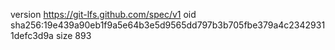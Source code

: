 version https://git-lfs.github.com/spec/v1
oid sha256:19e439a90eb1f9a5e64b3e5d9565dd797b3b705fbe379a4c23429311defc3d9a
size 893
